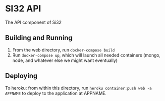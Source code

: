 SI32 API
=======

The API component of Si32

## Building and Running
1. From the web directory, run `docker-compose build`
2. Run `docker-compose up`, which will launch all needed containers
    (mongo, node, and whatever else we might want eventually)


## Deploying

To heroku: from within this directory, run `heroku container:push web -a APPNAME`
to deploy to the application at APPNAME.  
